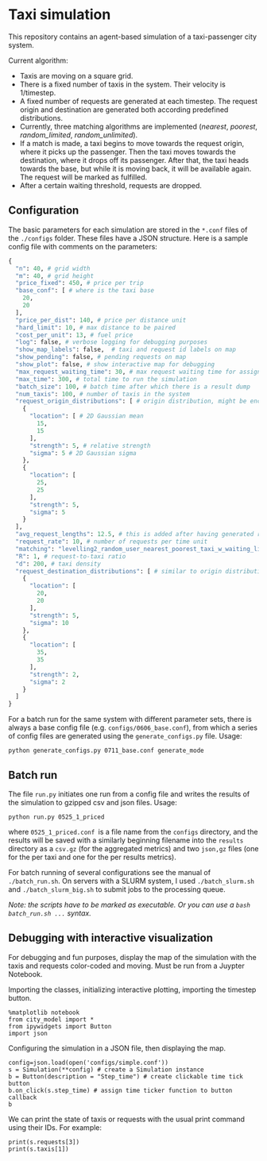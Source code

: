 # Taxi simulation

This repository contains an agent-based simulation of a taxi-passenger city system.

Current algorithm:
- Taxis are moving on a square grid.
- There is a fixed number of taxis in the system. Their velocity is 1/timestep.
- A fixed number of requests are generated at each timestep. The request origin and destination are generated both according predefined distributions.
- Currently, three matching algorithms are implemented (*nearest*, *poorest*, *random_limited*, *random_unlimited*). 
- If a match is made, a taxi begins to move towards the request origin, where it picks up the passenger. Then the taxi moves towards the destination, where it drops off its  passenger. After that, the taxi heads towards the base, but while it is moving back, it will be available again. The request will be marked as fulfilled.
- After a certain waiting threshold, requests are dropped.

## Configuration

The basic parameters for each simulation are stored in the `*.conf` files of the `./configs` folder. These files have a JSON structure. Here is a sample config file with comments on the parameters:

```python
{
  "n": 40, # grid width
  "m": 40, # grid height
  "price_fixed": 450, # price per trip
  "base_conf": [ # where is the taxi base
    20,
    20
  ],
  "price_per_dist": 140, # price per distance unit
  "hard_limit": 10, # max distance to be paired
  "cost_per_unit": 13, # fuel price
  "log": false, # verbose logging for debugging purposes
  "show_map_labels": false,  # taxi and request id labels on map
  "show_pending": false, # pending requests on map
  "show_plot": false, # show interactive map for debugging
  "max_request_waiting_time": 30, # max request waiting time for assignment
  "max_time": 300, # total time to run the simulation
  "batch_size": 100, # batch time after which there is a result dump
  "num_taxis": 100, # number of taxis in the system
  "request_origin_distributions": [ # origin distribution, might be encoded as arbitrary density function to be rotated around the center, see docstring in code
    {
      "location": [ # 2D Gaussian mean
        15,
        15
      ],
      "strength": 5, # relative strength
      "sigma": 5 # 2D Gaussian sigma
    },
    {
      "location": [
        25,
        25
      ],
      "strength": 5,
      "sigma": 5
    }
  ],
  "avg_request_lengths": 12.5, # this is added after having generated requests according to the origin and destination distributions
  "request_rate": 10, # number of requests per time unit
  "matching": "levelling2_random_user_nearest_poorest_taxi_w_waiting_limit", # matching algorithm
  "R": 1, # request-to-taxi ratio
  "d": 200, # taxi density
  "request_destination_distributions": [ # similar to origin distributions
    {
      "location": [
        20,
        20
      ],
      "strength": 5,
      "sigma": 10
    },
    {
      "location": [
        35,
        35
      ],
      "strength": 2,
      "sigma": 2
    }
  ]
}
```

For a batch run for the same system with different parameter sets, there is always a base config file (e.g. `configs/0606_base.conf`), from which a series of config files are generated using the `generate_configs.py` file. Usage:

```
python generate_configs.py 0711_base.conf generate_mode
```

## Batch run

The file `run.py` initiates one run from a config file and writes the results of the simulation to gzipped csv and json files. Usage:

```
python run.py 0525_1_priced
```

where `0525_1_priced.conf `is a file name from the `configs` directory, and the results will be saved with a similarly beginning filename into the `results` directory as a `csv.gz` (for the aggregated metrics) and two `json,gz` files (one for the per taxi and one for the per results metrics).

For batch running of several configurations see the manual of `./batch_run.sh`. On servers with a SLURM system, I used `./batch_slurm.sh` and `./batch_slurm_big.sh` to submit jobs to the processing queue. 

*Note: the scripts have to be marked as executable. Or you can use a `bash batch_run.sh ...` syntax.*

## Debugging with interactive visualization

For debugging and fun purposes, display the map of the simulation with the taxis and requests color-coded and moving. Must be run from a Juypter Notebook.

Importing the classes, initializing interactive plotting, importing the timestep button.

```
%matplotlib notebook
from city_model import *
from ipywidgets import Button
import json
```

Configuring the simulation in a JSON file, then displaying the map.
```
config=json.load(open('configs/simple.conf'))
s = Simulation(**config) # create a Simulation instance
b = Button(description = "Step_time") # create clickable time tick button
b.on_click(s.step_time) # assign time ticker function to button callback
b
```

We can print the state of taxis or requests with the usual print command using their IDs. For example:

```
print(s.requests[3])
print(s.taxis[1])
```